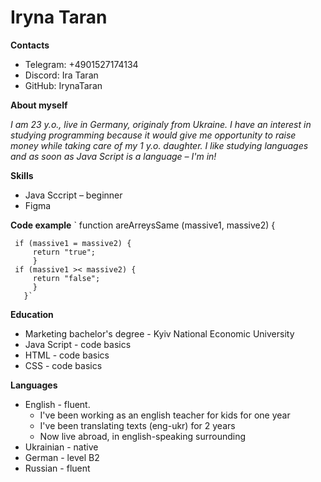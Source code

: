 # Iryna Taran 
**Contacts**
* Telegram: +4901527174134
* Discord: Ira Taran
* GitHub: IrynaTaran

**About myself**

*I am 23 y.o., live in Germany, originaly from Ukraine. I have an interest in studying programming because it would give me opportunity to raise money while taking care of my 1 y.o. daughter. I like studying languages and as soon as Java Script is a language – I'm in!*

**Skills**
* Java Sccript – beginner
* Figma

**Code example**
` function areArreysSame (massive1, massive2) {

     if (massive1 = massive2) {
         return "true";
         }
     if (massive1 >< massive2) {
         return "false";
         }
       }`
 
 **Education**
 * Marketing bachelor's degree - Kyiv National Economic University
 * Java Script - code basics
 * HTML - code basics
 * CSS - code basics

**Languages**
* English - fluent. 
   + I've been working as an english teacher for kids for one year
   + I've been translating texts (eng-ukr) for 2 years
   + Now live abroad, in english-speaking surrounding
* Ukrainian - native
* German - level B2
* Russian - fluent
